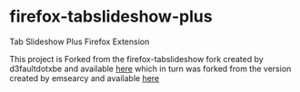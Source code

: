 firefox-tabslideshow-plus
====================

Tab Slideshow Plus Firefox Extension

This project is Forked from the firefox-tabslideshow fork created by d3faultdotxbe and available [here](https://github.com/d3faultdotxbe/firefox-tabslideshow) which in turn was forked from the version created by emsearcy and available [here](https://github.com/emsearcy/firefox-tabslideshow)